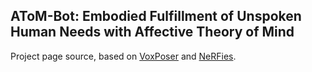 ## AToM-Bot: Embodied Fulfillment of Unspoken Human Needs with Affective Theory of Mind

Project page source, based on [VoxPoser](https://voxposer.github.io/) and [NeRFies](https://nerfies.github.io/).